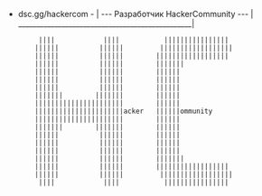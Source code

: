 - dsc.gg/hackercom -                            |
--- Разработчик HackerCommunity ---             |    
________________________________________________| 

                                                 
	       ||||            ||||           ||||||||||||||||
	      ||||||          ||||||         ||||||||||||||||||
	      ||||||          ||||||        ||||||||||||||||||
	      ||||||          ||||||	    |||||||
	      ||||||          ||||||        ||||||
	      ||||||          ||||||	    ||||||
	      ||||||          ||||||	    ||||||
	      |||||||        |||||||	    ||||||
	      ||||||||||||||||||||||	    ||||||
	      ||||||||||||||||||||||acker   ||||||ommunity
	      ||||||||||||||||||||||	    ||||||
	      |||||||        |||||||	    ||||||
	      ||||||	      ||||||        ||||||
	      ||||||          ||||||        ||||||
	      ||||||          ||||||        ||||||
	      ||||||          ||||||        |||||||
	      ||||||          ||||||        ||||||||||||||||||
	      ||||||          ||||||         ||||||||||||||||||
	       ||||            |||| 	      ||||||||||||||||
		                                                   
														   
														   
														   
